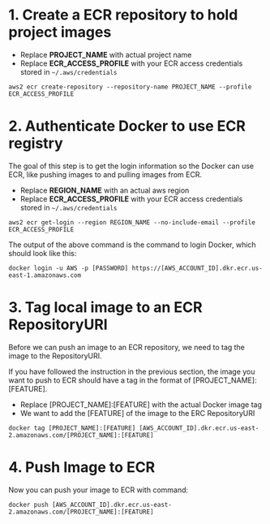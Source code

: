 # 1. Create a ECR repository to hold project images

* Replace **PROJECT_NAME** with actual project name
* Replace **ECR_ACCESS_PROFILE** with your ECR access credentials stored in `~/.aws/credentials`

```
aws2 ecr create-repository --repository-name PROJECT_NAME --profile ECR_ACCESS_PROFILE
```

# 2. Authenticate Docker to use ECR registry

The goal of this step is to get the login information so the Docker can use ECR, like pushing images to and pulling images from ECR.

* Replace **REGION_NAME** with an actual aws region
* Replace **ECR_ACCESS_PROFILE** with your ECR access credentials stored in `~/.aws/credentials`

```
aws2 ecr get-login --region REGION_NAME --no-include-email --profile ECR_ACCESS_PROFILE
```

The output of the above command is the command to login Docker, which should look like this:

```
docker login -u AWS -p [PASSWORD] https://[AWS_ACCOUNT_ID].dkr.ecr.us-east-1.amazonaws.com
```

# 3. Tag local image to an ECR RepositoryURI

Before we can push an image to an ECR repository, we need to tag the image to the RepositoryURI.

If you have followed the instruction in the previous section, the image you want to push to ECR should have a tag in the format of [PROJECT_NAME]:[FEATURE].


* Replace [PROJECT_NAME]:[FEATURE] with the actual Docker image tag
* We want to add the [FEATURE] of the image to the ERC RepositoryURI

```
docker tag [PROJECT_NAME]:[FEATURE] [AWS_ACCOUNT_ID].dkr.ecr.us-east-2.amazonaws.com/[PROJECT_NAME]:[FEATURE]
```

# 4. Push Image to ECR

Now you can push your image to ECR with command:

```
docker push [AWS_ACCOUNT_ID].dkr.ecr.us-east-2.amazonaws.com/[PROJECT_NAME]:[FEATURE]
```
